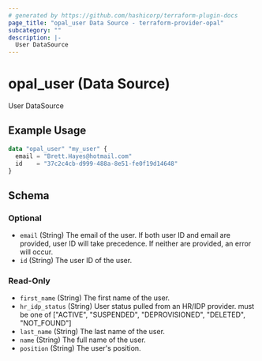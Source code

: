 ```yaml
---
# generated by https://github.com/hashicorp/terraform-plugin-docs
page_title: "opal_user Data Source - terraform-provider-opal"
subcategory: ""
description: |-
  User DataSource
---
```


# opal_user (Data Source)

User DataSource

## Example Usage

```terraform
data "opal_user" "my_user" {
  email = "Brett.Hayes@hotmail.com"
  id    = "37c2c4cb-d999-488a-8e51-fe0f19d14648"
}
```

<!-- schema generated by tfplugindocs -->
## Schema

### Optional

- `email` (String) The email of the user. If both user ID and email are provided, user ID will take precedence. If neither are provided, an error will occur.
- `id` (String) The user ID of the user.

### Read-Only

- `first_name` (String) The first name of the user.
- `hr_idp_status` (String) User status pulled from an HR/IDP provider. must be one of ["ACTIVE", "SUSPENDED", "DEPROVISIONED", "DELETED", "NOT_FOUND"]
- `last_name` (String) The last name of the user.
- `name` (String) The full name of the user.
- `position` (String) The user's position.


